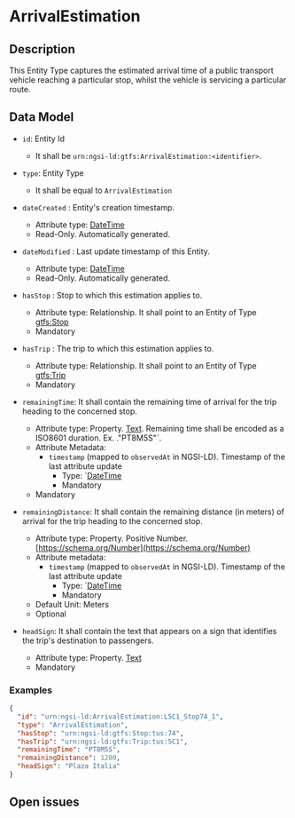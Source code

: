 # ArrivalEstimation

## Description

This Entity Type captures the estimated arrival time of a public transport vehicle reaching a particular stop,
whilst the vehicle is servicing a particular route.

## Data Model

+ `id`: Entity Id
    + It shall be `urn:ngsi-ld:gtfs:ArrivalEstimation:<identifier>`. 

+ `type`: Entity Type 
    + It shall be equal to `ArrivalEstimation`
  
+ `dateCreated` : Entity's creation timestamp.
    + Attribute type: [DateTime](https://schema.org/DateTime)
    + Read-Only. Automatically generated. 
 
+ `dateModified` : Last update timestamp of this Entity.
    + Attribute type: [DateTime](https://schema.org/DateTime)
    + Read-Only. Automatically generated.
  
+ `hasStop` : Stop to which this estimation applies to.
    + Attribute type: Relationship. It shall point to an Entity of Type [gtfs:Stop](../../doc/Stop/spec.md)
    + Mandatory
  
+ `hasTrip` : The trip to which this estimation applies to. 
    + Attribute type: Relationship. It shall point to an Entity of Type [gtfs:Trip](../../doc/Trip/spec.md)
    + Mandatory

+ `remainingTime`: It shall contain the remaining time of arrival for the trip heading to the concerned stop. 
    + Attribute type: Property. [Text](https://schema.org/Text). Remaining time shall be encoded as a ISO8601 duration. Ex. ."PT8M5S"`. 
    + Attribute Metadata:
        + `timestamp` (mapped to `observedAt` in NGSI-LD). Timestamp of the last attribute update
            + Type: `[DateTime](https://schema.org/DateTime)
            + Mandatory
    + Mandatory
  
+ `remainingDistance`: It shall contain  the remaining distance (in meters) of arrival for the trip heading to the concerned stop. 
    + Attribute type: Property. Positive Number. [https://schema.org/Number](https://schema.org/Number)
    + Attribute metadata:
        + `timestamp` (mapped to `observedAt` in NGSI-LD). Timestamp of the last attribute update
            + Type: `[DateTime](https://schema.org/DateTime)
            + Mandatory
    + Default Unit: Meters
    + Optional
  
+ `headSign`: It shall contain the text that appears on a sign that identifies the trip's destination to passengers.
    + Attribute type: Property. [Text](https://schema.org/Text)
    + Mandatory


### Examples

```json
{
  "id": "urn:ngsi-ld:ArrivalEstimation:L5C1_Stop74_1",
  "type": "ArrivalEstimation",
  "hasStop": "urn:ngsi-ld:gtfs:Stop:tus:74",
  "hasTrip": "urn:ngsi-ld:gtfs:Trip:tus:5C1",
  "remainingTime": "PT8M5S",
  "remainingDistance": 1200,
  "headSign": "Plaza Italia"
}
```

## Open issues
